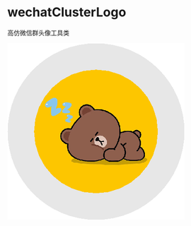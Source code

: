 # wechatClusterLogo
高仿微信群头像工具类

![](https://raw.githubusercontent.com/JokerByrant/wechatClusterLogo/master/src/main/resources/META-INF/resources/webjars/circle/1.png)